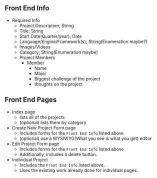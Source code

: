 ## Front End Info
* Required Info
  * Project Description; String
  * Title; String
  * Start Date(Quarter/year); Date
  * Language/Engine/Framework(s); String(Enumeration maybe?)
  * Images/Videos
  * Category; String(Enumeration maybe)
  * Project Members
    * Member
      * Name
      * Major
      * Biggest challenge of the project
      * thoughts on the project

## Front End Pages
* Index page
    * lists all of the projects
    * (optional) lists them by category
* Create New Project Form page
  * Includes forms for the `Front End Info` listed above
  * (optional) use a WYSIWYG(What you see is what you get) editor
* Edit Project Form page
  * Includes forms for the `Front End Info` listed above
  * Additionally, includes a delete button.
* Individual Project
  * Includes the `Front End Info` listed above.
  * Uses the existing work already done for individual pages.

